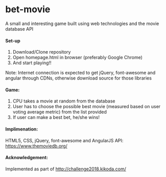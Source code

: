 # bet-movie
A small and interesting game built using web technologies and the movie database API

#### Set-up
1. Download/Clone repository
2. Open homepage.html in browser (preferably Google Chrome)
3. And start playing!!

Note: Internet connection is expected to get jQuery, font-awesome and angular through CDNs, otherwise download source for those libraries

#### Game:
1. CPU takes a movie at random from the database
2. User has to choose the possible best movie (measured based on user voting average metric) from the list provided
3. If user can make a best bet, he/she wins! 


#### Implimenation:
HTML5, CSS, jQuery, font-awesome and AngularJS
API: https://www.themoviedb.org/

#### Acknowledgement:
Implemented as part of http://challenge2018.kikoda.com/
